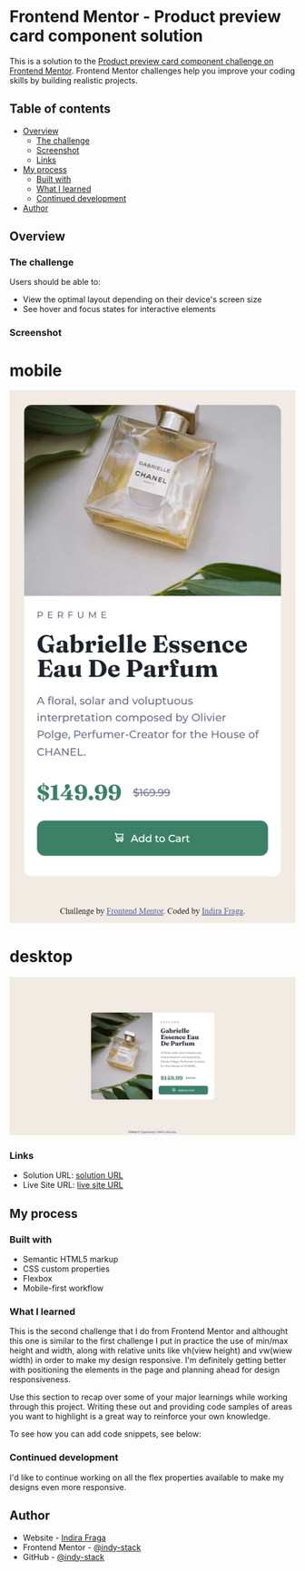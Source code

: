 # Frontend Mentor - Product preview card component solution

This is a solution to the [Product preview card component challenge on Frontend Mentor](https://www.frontendmentor.io/challenges/product-preview-card-component-GO7UmttRfa). Frontend Mentor challenges help you improve your coding skills by building realistic projects. 

## Table of contents

- [Overview](#overview)
  - [The challenge](#the-challenge)
  - [Screenshot](#screenshot)
  - [Links](#links)
- [My process](#my-process)
  - [Built with](#built-with)
  - [What I learned](#what-i-learned)
  - [Continued development](#continued-development)
- [Author](#author)


## Overview

### The challenge

Users should be able to:

- View the optimal layout depending on their device's screen size
- See hover and focus states for interactive elements

### Screenshot

# mobile
![my-answer-mobile(375px)](./images/my-answer-mobile(375px).png)
# desktop
![my-answer-desktop(1440px)](./images/my-answer-desktop(1440px).png)


### Links

- Solution URL: [solution URL](https://www.frontendmentor.io/solutions/product-preview-card-component-ygVVqpkN1c)
- Live Site URL: [live site URL](https://indy-stack.github.io/product-preview-card-component/)

## My process

### Built with

- Semantic HTML5 markup
- CSS custom properties
- Flexbox
- Mobile-first workflow


### What I learned

This is the second challenge that I do from Frontend Mentor and althought this one is similar to the first challenge I put in practice the use of min/max height and width, along with relative units like vh(view height) and vw(wiew width) in order to make my design responsive. I'm definitely getting better with positioning the elements in the page and planning ahead for design responsiveness.

Use this section to recap over some of your major learnings while working through this project. Writing these out and providing code samples of areas you want to highlight is a great way to reinforce your own knowledge.

To see how you can add code snippets, see below:

### Continued development

I'd like to continue working on all the flex properties available to make my designs even more responsive.

## Author

- Website - [Indira Fraga](https://indy-stack.github.io/Personal-Portfolio/)
- Frontend Mentor - [@indy-stack](https://www.frontendmentor.io/profile/indy-stack)
- GitHub - [@indy-stack](https://github.com/indy-stack)

